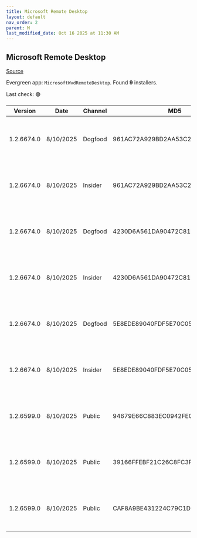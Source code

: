 ```yaml
---
title: Microsoft Remote Desktop
layout: default
nav_order: 2
parent: M
last_modified_date: Oct 16 2025 at 11:30 AM
---
```


## Microsoft Remote Desktop

[Source](https://docs.microsoft.com/en-us/azure/virtual-desktop/connect-windows-7-10)

Evergreen app: `MicrosoftWvdRemoteDesktop`. Found **9** installers.

Last check: 🟢

| Version    | Date      | Channel | MD5                              | Sha2                                                                                                                             | Architecture | URI                                                                                                                                                                                                                                                                  |
| ---------- | --------- | ------- | -------------------------------- | -------------------------------------------------------------------------------------------------------------------------------- | ------------ | -------------------------------------------------------------------------------------------------------------------------------------------------------------------------------------------------------------------------------------------------------------------- |
| 1.2.6674.0 | 8/10/2025 | Dogfood | 961AC72A929BD2AA53C29DFD05EFCEEA | 8D4DA5A4C97A42F76E31115EE32C834175B7E79FD530A423549898660B7376C8D97771ED06FC51F7102E9267C90121F98B5905FBC828B4CBB1A9D02AF489C87B | ARM64        | [https://res.cdn.office.net/remote-desktop-windows-client/f0e601a5-185d-42e0-8edf-c0aad16fb5d8/RemoteDesktop_1.2.6674.0_ARM64.msi](https://res.cdn.office.net/remote-desktop-windows-client/f0e601a5-185d-42e0-8edf-c0aad16fb5d8/RemoteDesktop_1.2.6674.0_ARM64.msi) |
| 1.2.6674.0 | 8/10/2025 | Insider | 961AC72A929BD2AA53C29DFD05EFCEEA | 8D4DA5A4C97A42F76E31115EE32C834175B7E79FD530A423549898660B7376C8D97771ED06FC51F7102E9267C90121F98B5905FBC828B4CBB1A9D02AF489C87B | ARM64        | [https://res.cdn.office.net/remote-desktop-windows-client/f0e601a5-185d-42e0-8edf-c0aad16fb5d8/RemoteDesktop_1.2.6674.0_ARM64.msi](https://res.cdn.office.net/remote-desktop-windows-client/f0e601a5-185d-42e0-8edf-c0aad16fb5d8/RemoteDesktop_1.2.6674.0_ARM64.msi) |
| 1.2.6674.0 | 8/10/2025 | Dogfood | 4230D6A561DA90472C81FB314DD7B00F | 8B9A4C12B1AB8E97F365D974449744CB9CF7CBA6C32DFE2D9235615924AF44ECB2B72F678579A0BDABFFAD659A7B6CA2A65D888F1003B4E383F8E42085B0A957 | x64          | [https://res.cdn.office.net/remote-desktop-windows-client/8f67c09a-e239-400d-bc14-d1a06c767ab2/RemoteDesktop_1.2.6674.0_x64.msi](https://res.cdn.office.net/remote-desktop-windows-client/8f67c09a-e239-400d-bc14-d1a06c767ab2/RemoteDesktop_1.2.6674.0_x64.msi)     |
| 1.2.6674.0 | 8/10/2025 | Insider | 4230D6A561DA90472C81FB314DD7B00F | 8B9A4C12B1AB8E97F365D974449744CB9CF7CBA6C32DFE2D9235615924AF44ECB2B72F678579A0BDABFFAD659A7B6CA2A65D888F1003B4E383F8E42085B0A957 | x64          | [https://res.cdn.office.net/remote-desktop-windows-client/8f67c09a-e239-400d-bc14-d1a06c767ab2/RemoteDesktop_1.2.6674.0_x64.msi](https://res.cdn.office.net/remote-desktop-windows-client/8f67c09a-e239-400d-bc14-d1a06c767ab2/RemoteDesktop_1.2.6674.0_x64.msi)     |
| 1.2.6674.0 | 8/10/2025 | Dogfood | 5E8EDE89040FDF5E70C05DD288A1DB72 | B5DFD038755AFDC5D741BA4608E9E3D36F7CECE0F20602544E204BB6E3ECC9BBD7FB8A0ADD38CA80918ED69DB348964584C71787473DC90AC770D6D3A57C3D8C | x86          | [https://res.cdn.office.net/remote-desktop-windows-client/f6132d4d-73f9-4e0e-b8ce-4943becc9e96/RemoteDesktop_1.2.6674.0_x86.msi](https://res.cdn.office.net/remote-desktop-windows-client/f6132d4d-73f9-4e0e-b8ce-4943becc9e96/RemoteDesktop_1.2.6674.0_x86.msi)     |
| 1.2.6674.0 | 8/10/2025 | Insider | 5E8EDE89040FDF5E70C05DD288A1DB72 | B5DFD038755AFDC5D741BA4608E9E3D36F7CECE0F20602544E204BB6E3ECC9BBD7FB8A0ADD38CA80918ED69DB348964584C71787473DC90AC770D6D3A57C3D8C | x86          | [https://res.cdn.office.net/remote-desktop-windows-client/f6132d4d-73f9-4e0e-b8ce-4943becc9e96/RemoteDesktop_1.2.6674.0_x86.msi](https://res.cdn.office.net/remote-desktop-windows-client/f6132d4d-73f9-4e0e-b8ce-4943becc9e96/RemoteDesktop_1.2.6674.0_x86.msi)     |
| 1.2.6599.0 | 8/10/2025 | Public  | 94679E66C883EC0942FEC82F67A5CFF5 | CDE89449D343B701E4835510AE05D726D0E9225821569CA2133D6502768452D74B64BCBC4D9050C845D65313525F541A0E18584EF00DC1A1028D41149E66AE92 | ARM64        | [https://res.cdn.office.net/remote-desktop-windows-client/45899e80-1eca-4d95-bd2c-8235b4c297af/RemoteDesktop_1.2.6599.0_ARM64.msi](https://res.cdn.office.net/remote-desktop-windows-client/45899e80-1eca-4d95-bd2c-8235b4c297af/RemoteDesktop_1.2.6599.0_ARM64.msi) |
| 1.2.6599.0 | 8/10/2025 | Public  | 39166FFEBF21C26C8FC3F37D07E537F2 | 6F96BD13CE8ACBF9F69116D21324E465BE68CA70AB7E17D163F4458CE101BA792A830D3EDC7D5DA5F61F91FE26D133C1EBA70776A3E7F0003CF8A2F07858BCA0 | x64          | [https://res.cdn.office.net/remote-desktop-windows-client/3b32fc71-a065-450f-81ce-ac4c7a2db753/RemoteDesktop_1.2.6599.0_x64.msi](https://res.cdn.office.net/remote-desktop-windows-client/3b32fc71-a065-450f-81ce-ac4c7a2db753/RemoteDesktop_1.2.6599.0_x64.msi)     |
| 1.2.6599.0 | 8/10/2025 | Public  | CAF8A9BE431224C79C1D5C3BE5D6EA38 | AA22C86961E5186E86165D6B1E5B31B9B7F0CE4CF23F59E2E65005D64CC36748CACE47D1F64F2EB770591E373B3A7597C572D26829A39E0E91214C5E61ECDAE7 | x86          | [https://res.cdn.office.net/remote-desktop-windows-client/5c02af6e-4ded-468f-8661-4efa6eb6c70e/RemoteDesktop_1.2.6599.0_x86.msi](https://res.cdn.office.net/remote-desktop-windows-client/5c02af6e-4ded-468f-8661-4efa6eb6c70e/RemoteDesktop_1.2.6599.0_x86.msi)     |
